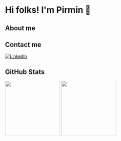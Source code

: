 # Hi folks! I'm Pirmin 👋

## About me

## Contact me
[![LinkedIn](https://img.shields.io/badge/LinkedIn-0077B5?style=for-the-badge&logo=linkedin&logoColor=white)](https://www.linkedin.com/in/pirmin-pernsteiner?lipi=urn%3Ali%3Apage%3Ad_flagship3_profile_view_base_contact_details%3BtiKwEjSVR32RnJovQksljA%3D%3D)

## GitHub Stats
<div>
  <img height='180em' src='https://github-readme-stats-git-masterrstaa-rickstaa.vercel.app/api?username=PirminP&theme=dark'/>
  <img height='180em' src='https://github-readme-stats.vercel.app/api/top-langs/?username=PirminP&theme=dark'/>
</div>



<!--
**PirminP/PirminP** is a ✨ _special_ ✨ repository because its `README.md` (this file) appears on your GitHub profile.

Here are some ideas to get you started:

- 🔭 I’m currently working on ...
- 🌱 I’m currently learning ...
- 👯 I’m looking to collaborate on ...
- 🤔 I’m looking for help with ...
- 💬 Ask me about ...
- 📫 How to reach me: ...
- 😄 Pronouns: ...
- ⚡ Fun fact: ...
-->
